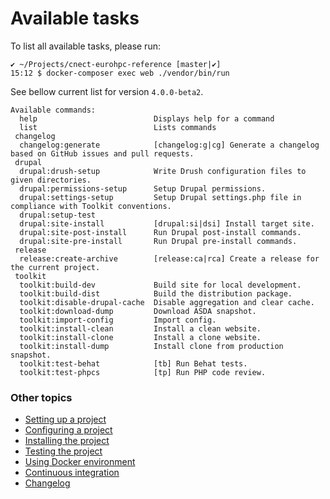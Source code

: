 # Available tasks

To list all available tasks, please run:
```
✔ ~/Projects/cnect-eurohpc-reference [master|✔] 
15:12 $ docker-composer exec web ./vendor/bin/run 
```

See bellow current list for version `4.0.0-beta2`.
```
Available commands:
  help                          Displays help for a command
  list                          Lists commands
 changelog
  changelog:generate            [changelog:g|cg] Generate a changelog based on GitHub issues and pull requests.
 drupal
  drupal:drush-setup            Write Drush configuration files to given directories.
  drupal:permissions-setup      Setup Drupal permissions.
  drupal:settings-setup         Setup Drupal settings.php file in compliance with Toolkit conventions.
  drupal:setup-test             
  drupal:site-install           [drupal:si|dsi] Install target site.
  drupal:site-post-install      Run Drupal post-install commands.
  drupal:site-pre-install       Run Drupal pre-install commands.
 release
  release:create-archive        [release:ca|rca] Create a release for the current project.
 toolkit
  toolkit:build-dev             Build site for local development.
  toolkit:build-dist            Build the distribution package.
  toolkit:disable-drupal-cache  Disable aggregation and clear cache.
  toolkit:download-dump         Download ASDA snapshot.
  toolkit:import-config         Import config.
  toolkit:install-clean         Install a clean website.
  toolkit:install-clone         Install a clone website.
  toolkit:install-dump          Install clone from production snapshot.
  toolkit:test-behat            [tb] Run Behat tests.
  toolkit:test-phpcs            [tp] Run PHP code review.
```

### Other topics
- [Setting up a project](/docs/setting-up-project.md)
- [Configuring a project](/docs/configuring-project.md)
- [Installing the project](/docs/installing-project.md)
- [Testing the project](/docs/testing-project.md)
- [Using Docker environment](/docs/docker-environment.md)
- [Continuous integration](/docs/continuous-integration.md)
- [Changelog](/changelog.md)
